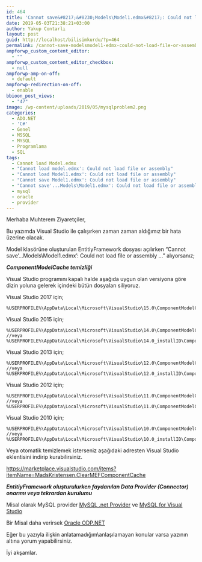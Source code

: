 ```yaml
---
id: 464
title: 'Cannot save&#8217;&#8230;Models\Model1.edmx&#8217;: Could not load file or assembly &#8230;'
date: 2019-05-03T21:38:21+03:00
author: Yakup Contarlı
layout: post
guid: http://localhost/bilisimkurdu/?p=464
permalink: /cannot-save-modelsmodel1-edmx-could-not-load-file-or-assembly/
ampforwp_custom_content_editor:
  - ""
ampforwp_custom_content_editor_checkbox:
  - null
ampforwp-amp-on-off:
  - default
ampforwp-redirection-on-off:
  - enable
bbioon_post_views:
  - "47"
image: /wp-content/uploads/2019/05/mysqlproblem2.png
categories:
  - ADO.NET
  - 'C#'
  - Genel
  - MSSQL
  - MYSQL
  - Programlama
  - SQL
tags:
  - Cannot load Model.edmx
  - "Cannot load model.edmx': Could not load file or assembly"
  - "Cannot load Model1.edmx': Could not load file or assembly"
  - "Cannot save Model1.edmx': Could not load file or assembly"
  - "Cannot save'...Models\Model1.edmx': Could not load file or assembly..."
  - mysql
  - oracle
  - provider
---
```

Merhaba Muhterem Ziyaretçiler,

Bu yazımda Visual Studio ile çalışırken zaman zaman aldığımız bir hata üzerine olacak.

Model klasörüne oluşturulan EntitiyFramework dosyası açılırken &#8220;Cannot save&#8217;…Models\Model1.edmx&#8217;: Could not load file or assembly …&#8221; alıyorsanız;

<!--more-->

_**ComponentModelCache temizliği**_

Visual Studio programını kapalı halde aşağıda uygun olan versiyona göre dizin yoluna gelerek içindeki bütün dosyaları siliyoruz.

Visual Studio 2017 için;

<pre class="wp-block-code"><code>%USERPROFILE%\AppData\Local\Microsoft\VisualStudio\15.0\ComponentModelCache</code></pre>

Visual Studio 2015 için;

<pre class="wp-block-code"><code>%USERPROFILE%\AppData\Local\Microsoft\VisualStudio\14.0\ComponentModelCache
//veya
%USERPROFILE%\AppData\Local\Microsoft\VisualStudio\14.0_installID\ComponentModelCache</code></pre>

Visual Studio 2013 için; 

<pre class="wp-block-code"><code>%USERPROFILE%\AppData\Local\Microsoft\VisualStudio\12.0\ComponentModelCache
//veya
%USERPROFILE%\AppData\Local\Microsoft\VisualStudio\12.0_installID\ComponentModelCache</code></pre>

Visual Studio 2012 için; 

<pre class="wp-block-code"><code>%USERPROFILE%\AppData\Local\Microsoft\VisualStudio\11.0\ComponentModelCache
//veya
%USERPROFILE%\AppData\Local\Microsoft\VisualStudio\11.0\ComponentModelCache</code></pre>

Visual Studio 2010 için; 

<pre class="wp-block-code"><code>%USERPROFILE%\AppData\Local\Microsoft\VisualStudio\10.0\ComponentModelCache
//veya
%USERPROFILE%\AppData\Local\Microsoft\VisualStudio\10.0_installID\ComponentModelCache</code></pre>

Veya otomatik temizlemek isterseniz aşağıdaki adresten Visual Studio eklentisini indirip kurabilirsiniz.

<https://marketplace.visualstudio.com/items?itemName=MadsKristensen.ClearMEFComponentCache>

_**EntitiyFramework oluşturulurken faydanılan Data Provider (Connector) onarımı veya tekrardan kurulumu**_

Misal olarak MySQL provider <a rel="noreferrer noopener" aria-label="MySQL .net Provider (yeni sekmede açılır)" href="https://dev.mysql.com/downloads/connector/net/" target="_blank">MySQL .net Provider</a> ve <a rel="noreferrer noopener" aria-label="MySQL for Visual Studio (yeni sekmede açılır)" href="https://dev.mysql.com/downloads/windows/visualstudio/" target="_blank">MySQL for Visual Studio</a>

Bir Misal daha verirsek <a rel="noreferrer noopener" aria-label="Oracle ODP.NET (yeni sekmede açılır)" href="https://www.oracle.com/technetwork/topics/dotnet/index-085163.html" target="_blank">Oracle ODP.NET</a>

Eğer bu yazıyla ilişkin anlatamadığım\anlaşılamayan konular varsa yazının altına yorum yapabilirsiniz.

İyi akşamlar.